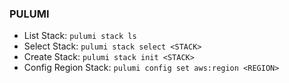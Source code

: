 ### PULUMI 

- List Stack: `pulumi stack ls`
- Select Stack: `pulumi stack select <STACK>`
- Create Stack: `pulumi stack init <STACK>`
- Config Region Stack: `pulumi config set aws:region <REGION>`